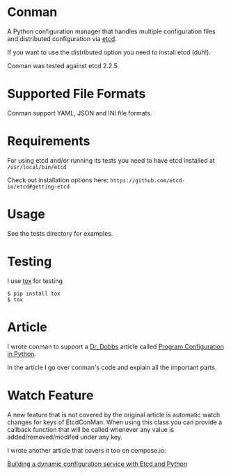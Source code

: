 Conman
======
A Python configuration manager that handles multiple configuration files 
and distributed configuration via [etcd](https://coreos.com/etcd/).

If you want to use the distributed option you need to install etcd (duh!).

Conman was tested against etcd 2.2.5.

Supported File Formats
======================
Conman support YAML, JSON and INI file formats.


Requirements
============
For using etcd and/or running its tests you need to have etcd installed at `/usr/local/bin/etcd`

Check out installation options here: `https://github.com/etcd-io/etcd#getting-etcd`

Usage
=====
See the tests directory for examples.

Testing
=======

I use [tox](https://tox.readthedocs.io) for testing

```
$ pip install tox
$ tox
```


Article
=================
I wrote conman to support a [Dr. Dobbs](http://www.drdobbs.com/) article 
called [Program Configuration in Python](http://www.drdobbs.com/open-source/program-configuration-in-python/240169310).

In the article I go over conman's code and explain all the important parts.


Watch Feature
=============

A new feature that is not covered by the original article is automatic watch changes
for keys of EtcdConMan. When using this class you can provide a 
callback function that will be called whenever any value is 
added/removed/modifed under any key.

I wrote another article that covers it too on compose.io:

[Building a dynamic configuration service with Etcd and Python](https://www.compose.com/articles/building-a-dynamic-configuration-service-with-etcd-and-python/)
